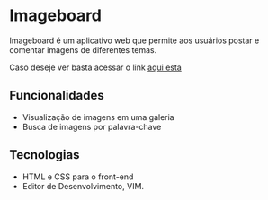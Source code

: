 # Imageboard

Imageboard é um aplicativo web que permite aos usuários postar e comentar imagens de diferentes temas.

Caso deseje ver basta acessar o link <a href="https://alexandre-henrique-04.github.io/Prototipo-de-imageboard/">aqui esta</a>

## Funcionalidades

- Visualização de imagens em uma galeria
- Busca de imagens por palavra-chave

## Tecnologias

- HTML e CSS para o front-end
- Editor de Desenvolvimento, VIM.
